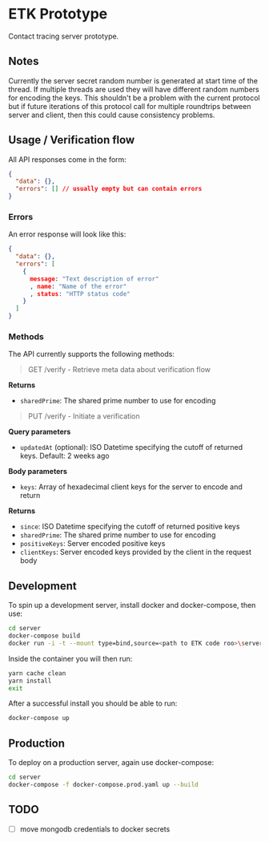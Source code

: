 # ETK Prototype

Contact tracing server prototype.

## Notes

Currently the server secret random number is generated at start time of the
thread. If multiple threads are used they will have different random numbers
for encoding the keys. This shouldn't be a problem with the current protocol
but if future iterations of this protocol call for multiple roundtrips between
server and client, then this could cause consistency problems.

## Usage / Verification flow

All API responses come in the form:

```json
{
  "data": {},
  "errors": [] // usually empty but can contain errors
}
```

### Errors

An error response will look like this:

```json
{
  "data": {},
  "errors": [
    {
      message: "Text description of error"
      , name: "Name of the error"
      , status: "HTTP status code"
    }
  ]
}
```

### Methods

The API currently supports the following methods:

> GET /verify - Retrieve meta data about verification flow

**Returns**

- `sharedPrime`: The shared prime number to use for encoding

> PUT /verify - Initiate a verification

**Query parameters**

- `updatedAt` (optional): ISO Datetime specifying the cutoff of returned keys. Default: 2 weeks ago

**Body parameters**

- `keys`: Array of hexadecimal client keys for the server to encode and return

**Returns**

- `since`: ISO Datetime specifying the cutoff of returned positive keys
- `sharedPrime`: The shared prime number to use for encoding
- `positiveKeys`: Server encoded positive keys
- `clientKeys`: Server encoded keys provided by the client in the request body

## Development

To spin up a development server, install docker and docker-compose, then use:

```sh
cd server
docker-compose build
docker run -i -t --mount type=bind,source=<path to ETK code roo>\server\api,destination=/app server_api /bin/bash
```
Inside the container you will then run:
```sh
yarn cache clean
yarn install
exit
```
After a successful install you should be able to run:
```sh
docker-compose up
```

## Production

To deploy on a production server, again use docker-compose:

```sh
cd server
docker-compose -f docker-compose.prod.yaml up --build
```

## TODO

- [ ] move mongodb credentials to docker secrets
